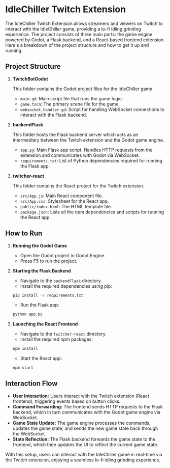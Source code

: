 # IdleChiller Twitch Extension

The IdleChiller Twitch Extension allows streamers and viewers on Twitch to interact with the IdleChiller game, providing a lo-fi idling grinding experience. The project consists of three main parts: the game engine powered by Godot, a Flask backend, and a React-based frontend extension. Here's a breakdown of the project structure and how to get it up and running.

## Project Structure

1. **TwitchBotGodot**

   This folder contains the Godot project files for the IdleChiller game.

   - `main.gd`: Main script file that runs the game logic.
   - `game.tscn`: The primary scene file for the game.
   - `websocket_handler.gd`: Script for handling WebSocket connections to interact with the Flask backend.

2. **backendFlask**

   This folder hosts the Flask backend server which acts as an intermediary between the Twitch extension and the Godot game engine.

   - `app.py`: Main Flask app script. Handles HTTP requests from the extension and communicates with Godot via WebSocket.
   - `requirements.txt`: List of Python dependencies required for running the Flask app.

3. **twitcher-react**

   This folder contains the React project for the Twitch extension.

   - `src/App.js`: Main React component file.
   - `src/App.css`: Stylesheet for the React app.
   - `public/index.html`: The HTML template file.
   - `package.json`: Lists all the npm dependencies and scripts for running the React app.

## How to Run

1. **Running the Godot Game**

    - Open the Godot project in Godot Engine.
    - Press F5 to run the project.

2. **Starting the Flask Backend**

    - Navigate to the `backendFlask` directory.
    - Install the required dependencies using pip:

    ```bash
    pip install -r requirements.txt
    ```

    - Run the Flask app:

    ```bash
    python app.py
    ```

3. **Launching the React Frontend**

    - Navigate to the `twitcher-react` directory.
    - Install the required npm packages:

    ```bash
    npm install
    ```

    - Start the React app:

    ```bash
    npm start
    ```

## Interaction Flow

- **User Interaction:** Users interact with the Twitch extension (React frontend), triggering events based on button clicks.
- **Command Forwarding:** The frontend sends HTTP requests to the Flask backend, which in turn communicates with the Godot game engine via WebSocket.
- **Game State Update:** The game engine processes the commands, updates the game state, and sends the new game state back through the WebSocket.
- **State Reflection:** The Flask backend forwards the game state to the frontend, which then updates the UI to reflect the current game state.

With this setup, users can interact with the IdleChiller game in real-time via the Twitch extension, enjoying a seamless lo-fi idling grinding experience.
